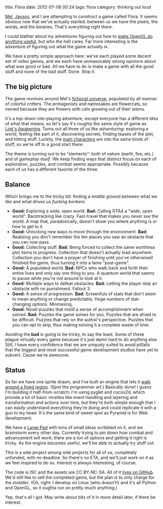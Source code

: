 title: Flora
date: 2012-07-06 00:24
tags: flora
category: thinking out loud

[Mel][mel's da], [Jayson][marl's tumblr], and I are attempting to construct a game called Flora.  It seems obvious now that we've actually started: between us we have the pixels, the words, and the binaries.  That's everything right there.

I could blather about my adventures figuring out how to [make OpenGL do anything useful][jwz on opengl], but who the hell cares.  Far more interesting is the adventure of figuring out what the game actually _is_.

We have a pretty simple approach here: we've each played some decent set of video games, and we each have unreasonably strong opinions about what was good or bad.  All we have to do is make a game with all the good stuff and none of the bad stuff.  Done.  Ship it.


## The big picture

The game revolves around Mel's [fictional universe][flowercat gallery], populated by all manner of colorful critters.  The protagonists and namesakes are flowercats, so named because they are flowers with cats growing out of their stems.

It's a top-down role-playing adventure, except everyone has a different idea of what that means, so let's say it's roughly the same style of game as [Link's Awakening][].  Turns out all three of us like _adventuring_: exploring a world, feeling like part of it, discovering secrets, finding teases of the plot, and hitting stuff.  Luckily, the [main characters][Trevor and Maya] are into the same kinds of stuff, so we're off to a good start there.

The theme is turning out to be "elements": both of nature (earth, fire, etc.) and of _gameplay itself_.  We keep finding ways that distinct focus on each of exploration, puzzles, and combat seems appropriate.  Possibly because each of us has a different favorite of the three.


## Balance

Which brings me to the tricky bit: finding a middle ground between what we _like_ and what _drives us fucking bonkers_.

* **Good:** Exploring a wide, open world.  **Bad:** Calling GTA4 a "wide, open world".  Backtracking like crazy.  Fast-travel that makes you never _see_ the world.  A map that, paradoxically, doesn't show you where anything is or how to get to it.
* **Good:** Unlocking new ways to move through the environment.  **Bad:** Realizing you don't remember the ten places you saw an obstacle that you can now pass.
* **Good:** Collecting stuff.  **Bad:** Being forced to collect the same worthless plot items to progress.  Collection that doesn't actually lead anywhere.  Collection you don't have a prayer of finishing until you've otherwised finished the game, thus turning it into a lame "post-game".
* **Good:** A populated world.  **Bad:** NPCs who walk back and forth their entire lives and only say one thing to you.  A quantum world that seems to pause while you're not around to look at it.
* **Good:** Multiple ways to defeat obstacles.  **Bad:** Letting the player skip an obstacle with no punishment.  Fallout 3.
* **Good:** A sense of progression.  **Bad:** Screenfuls of stats that don't seem to mean anything or change predictably.  Huge numbers of stat-changing options.  Minmaxing.
* **Good:** Novel puzzles that instill a sense of accomplishment when solved.  **Bad:** Puzzles the game solves for you.  Puzzles that are afraid to be difficult.  Puzzles that rely on the author's perspective.  Puzzles that you can opt to skip, thus making solving it a complete waste of time.

Avoiding the **bad** is going to be tricky, to say the least.  Some of these plague virtually every game because it's just damn hard to do anything else.  Still, I have every confidence that we are uniquely suited to avoid pitfalls that the biggest and most successful game development studios have yet to subvert.  Cause we're awesome.


## Status

So far we have one sprite drawn, and I've built an engine that lets it [walk around a fixed region][programmer art].  (Spot the programmer art.)  Basically done!  I guess I'm building it half-from-scratch: I'm using pyglet and cocos2d, which provide a lot of basic niceties like event handling and layering and transformation and actions over time, but they're both simple enough that I can easily understand everything they're doing and could replicate it with a gun to my head.  It's the same kind of sweet spot as Pyramid is for Web development.

We have a [Large Pad][] with tons of small ideas scribbled on it, and we brainstorm every other day.  Currently trying to pin down how combat and advancement will work; there are a ton of options and getting it right is tricky.  As the engine becomes useful, we'll be able to actually try stuff out.

This is a side project among side projects for all of us, completely unfunded, with no deadline.  So there's no ETA, and we'll just work on it as we feel inspired to do so.  Interest is always interesting, of course.

The code is ISC and the assets are CC BY-NC-SA.  All of it [lives on GitHub][github].  We'd still like to sell the completed game, but the plan is to only charge for the _installer_.  (Oh, right: I develop on Linux (who doesn't!) and it's all Python and OpenGL, so it oughta run on pretty much anything.)

Yep, that's all I got.  May write about bits of it in more detail later, if there be interest.


[flowercat gallery]: http://purplekecleon.deviantart.com/gallery/308455
[github]: https://github.com/eevee/flora
[jwz on opengl]: http://www.jwz.org/blog/2012/06/i-have-ported-xscreensaver-to-the-iphone/
[Large Pad]: http://video.google.com/videoplay?docid=-8175247823467099595
[Link's Awakening]: http://www.nintendogal.com/wp-content/uploads/2010/12/ZeldaLinksAwakening1.png
[marl's tumblr]: http://marlcabinet.tumblr.com/
[mel's da]: http://purplekecleon.deviantart.com/
[programmer art]: http://i.imgur.com/8nSK4.png
[Trevor and Maya]: http://purplekecleon.deviantart.com/art/Trevor-s-Accident-185564812
